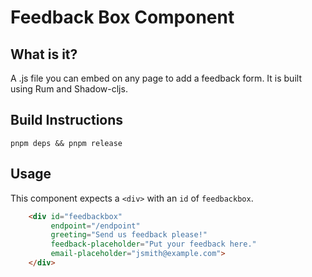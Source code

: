 #  Feedback Box Component

## What is it?
A .js file you can embed on any page to add a feedback form. It is built using Rum and Shadow-cljs.

## Build Instructions

```console
pnpm deps && pnpm release
```

## Usage

This component expects a `<div>` with an `id` of `feedbackbox`.

```html
    <div id="feedbackbox"
         endpoint="/endpoint"
         greeting="Send us feedback please!"
         feedback-placeholder="Put your feedback here."
         email-placeholder="jsmith@example.com">
    </div>
```
